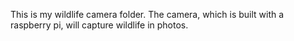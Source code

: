This is my wildlife camera folder. The camera, which is built with a raspberry pi,  will capture wildlife in photos.
